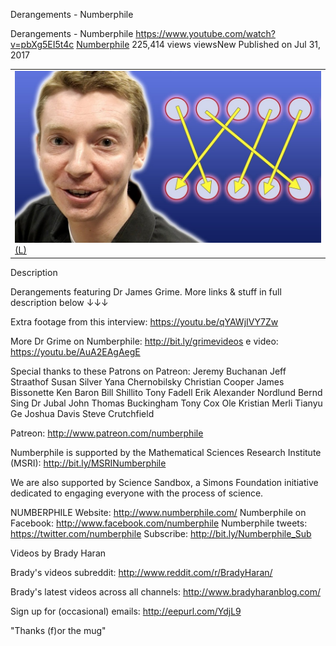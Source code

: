 Derangements - Numberphile

Derangements - Numberphile
https://www.youtube.com/watch?v=pbXg5EI5t4c
[Numberphile](https://www.youtube.com/channel/UCoxcjq-8xIDTYp3uz647V5A)
225,414 views viewsNew
Published on Jul 31, 2017

|     |
| --- |
| ![maxresdefault.jpg](../_resources/2d3d6a336ce93a0d16fa9c4e839a352f.jpg)[(L)](https://www.youtube.com/watch?v=pbXg5EI5t4c) |

Description

Derangements featuring Dr James Grime.
More links & stuff in full description below ↓↓↓

Extra footage from this interview: https://youtu.be/qYAWjIVY7Zw

More Dr Grime on Numberphile: http://bit.ly/grimevideos
e video: https://youtu.be/AuA2EAgAegE

Special thanks to these Patrons on Patreon:
Jeremy Buchanan
Jeff Straathof
Susan Silver
Yana Chernobilsky
Christian Cooper
James Bissonette
Ken Baron
Bill Shillito
Tony Fadell
Erik Alexander Nordlund
Bernd Sing
Dr Jubal John
Thomas Buckingham
Tony Cox
Ole Kristian Merli
Tianyu Ge
Joshua Davis
Steve Crutchfield

Patreon: http://www.patreon.com/numberphile

Numberphile is supported by the Mathematical Sciences Research Institute (MSRI): http://bit.ly/MSRINumberphile

We are also supported by Science Sandbox, a Simons Foundation initiative dedicated to engaging everyone with the process of science.

NUMBERPHILE
Website: http://www.numberphile.com/
Numberphile on Facebook: http://www.facebook.com/numberphile
Numberphile tweets: https://twitter.com/numberphile
Subscribe: http://bit.ly/Numberphile_Sub

Videos by Brady Haran

Brady's videos subreddit: http://www.reddit.com/r/BradyHaran/

Brady's latest videos across all channels: http://www.bradyharanblog.com/

Sign up for (occasional) emails: http://eepurl.com/YdjL9

"Thanks (f)or the mug"